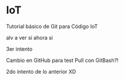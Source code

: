 # IoT
Tutorial básico de Git para Código IoT

alv a ver si ahora si

3er intento

Cambio en GitHub para test Pull con GitBash?!

2do intento de lo anterior XD
